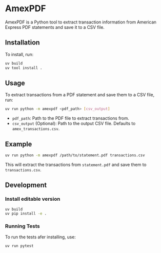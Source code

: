 # AmexPDF

AmexPDF is a Python tool to extract transaction information from American Express PDF statements and save it to a CSV file.

## Installation

To install, run:
```bash
uv build
uv tool install .
```

## Usage

To extract transactions from a PDF statement and save them to a CSV file, run:
```bash
uv run python -m amexpdf <pdf_path> [csv_output]
```

- `pdf_path`: Path to the PDF file to extract transactions from.
- `csv_output` (Optional): Path to the output CSV file. Defaults to `amex_transactions.csv`.

## Example

```bash
uv run python -m amexpdf /path/to/statement.pdf transactions.csv
```

This will extract the transactions from `statement.pdf` and save them to `transactions.csv`.

## Development

### Install editable version
```bash
uv build
uv pip install -e .
```

### Running Tests

To run the tests afer installing, use:
```bash
uv run pytest
```
